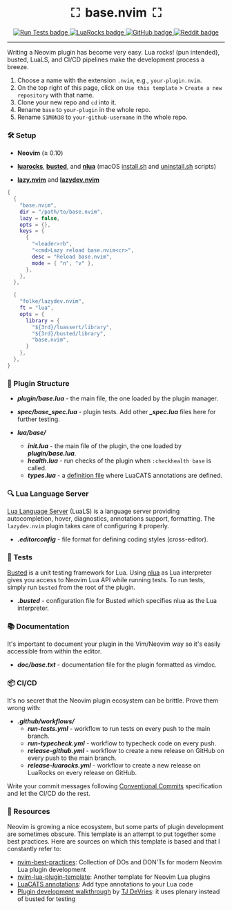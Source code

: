 <h1 align="center">⛶&nbsp;&nbsp;base.nvim&nbsp;&nbsp;⛶ </h1>

<p align="center">
  <a href="https://github.com/S1M0N38/base.nvim/actions/workflows/run-tests.yml">
    <img alt="Run Tests badge" src="https://img.shields.io/github/actions/workflow/status/S1M0N38/base.nvim/run-tests.yml?style=for-the-badge&label=Tests"/>
  </a>
  <a href="https://luarocks.org/modules/S1M0N38/base.nvim">
    <img alt="LuaRocks badge" src="https://img.shields.io/luarocks/v/S1M0N38/base.nvim?style=for-the-badge&color=5d2fbf"/>
  </a>
  <a href="https://github.com/S1M0N38/base.nvim/releases">
    <img alt="GitHub badge" src="https://img.shields.io/github/v/release/S1M0N38/base.nvim?style=for-the-badge&label=GitHub"/>
  </a>
  <a href="https://www.reddit.com/r/neovim/comments/195q8ai/template_for_writing_neovim_plugin/">
    <img alt="Reddit badge" src="https://img.shields.io/badge/post-reddit?style=for-the-badge&label=Reddit&color=FF5700"/>
  </a>
</p>

______________________________________________________________________

Writing a Neovim plugin has become very easy. Lua rocks! (pun intended), busted, LuaLS, and CI/CD pipelines make the development process a breeze.

1. Choose a name with the extension `.nvim`, e.g., `your-plugin.nvim`.
1. On the top right of this page, click on `Use this template` > `Create a new repository` with that name.
1. Clone your new repo and `cd` into it.
1. Rename `base` to `your-plugin` in the whole repo.
1. Rename `S1M0N38` to `your-github-username` in the whole repo.

### 🛠️ Setup

- **Neovim** (≥ 0.10)

- **[luarocks](https://luarocks.org/)**, **[busted](https://lunarmodules.github.io/busted/)**, and **[nlua](https://github.com/mfussenegger/nlua)** (macOS [install.sh](https://gist.githubusercontent.com/S1M0N38/44c573db63864bcd1dc0bfc73359fec9/raw/d92e3b3e5f3da1c8557e93250e6e8a7de0f7d09a/install-lua-luarocks-on-macos.sh) and [uninstall.sh](https://gist.githubusercontent.com/S1M0N38/44c573db63864bcd1dc0bfc73359fec9/raw/d92e3b3e5f3da1c8557e93250e6e8a7de0f7d09a/uninstall-lua-luarocks-on-macos.sh) scripts)

- **[lazy.nvim](https://github.com/folke/lazy.nvim)** and **[lazydev.nvim](https://github.com/folke/lazydev.nvim)**

```lua
{
  {
    "base.nvim",
    dir = "/path/to/base.nvim",
    lazy = false,
    opts = {},
    keys = {
      {
        "<leader>rb",
        "<cmd>Lazy reload base.nvim<cr>",
        desc = "Reload base.nvim",
        mode = { "n", "v" },
      },
    },
  },

  {
    "folke/lazydev.nvim",
    ft = "lua",
    opts = {
      library = {
        "${3rd}/luassert/library",
        "${3rd}/busted/library",
        "base.nvim",
      }
    },
  },
}
```

### 📁 Plugin Structure

- ***plugin/base.lua*** - the main file, the one loaded by the plugin manager.

- ***spec/base_spec.lua*** - plugin tests. Add other ***\_spec.lua*** files here for further testing.

- ***lua/base/***

  - ***init.lua*** - the main file of the plugin, the one loaded by ***plugin/base.lua***.
  - ***health.lua*** - run checks of the plugin when `:checkhealth base` is called.
  - ***types.lua*** - a [definition file](https://luals.github.io/wiki/definition-files/) where LuaCATS annotations are defined.

### 🔍 Lua Language Server

[Lua Language Server](https://github.com/luals/lua-language-server?tab=readme-ov-file) (LuaLS) is a language server providing autocompletion, hover, diagnostics, annotations support, formatting. The `lazydev.nvim` plugin takes care of configuring it properly.

- ***.editorconfig*** - file format for defining coding styles (cross-editor).

### 🧪 Tests

[Busted](https://lunarmodules.github.io/busted/) is a unit testing framework for Lua. Using [nlua](https://github.com/mfussenegger/nlua) as Lua interpreter gives you access to Neovim Lua API while running tests. To run tests, simply run `busted` from the root of the plugin.

- ***.busted*** - configuration file for Busted which specifies nlua as the Lua interpreter.

### 📚 Documentation

It's important to document your plugin in the Vim/Neovim way so it's easily accessible from within the editor.

- ***doc/base.txt*** - documentation file for the plugin formatted as vimdoc.

### 📦 CI/CD

It's no secret that the Neovim plugin ecosystem can be brittle. Prove them wrong with:

- ***.github/workflows/***
  - ***run-tests.yml*** - workflow to run tests on every push to the main branch.
  - ***run-typecheck.yml*** - workflow to typecheck code on every push.
  - ***release-github.yml*** - workflow to create a new release on GitHub on every push to the main branch.
  - ***release-luarocks.yml*** - workflow to create a new release on LuaRocks on every release on GitHub.

Write your commit messages following [Conventional Commits](https://www.conventionalcommits.org/en/v1.0.0/) specification and let the CI/CD do the rest.

### 👏 Resources

Neovim is growing a nice ecosystem, but some parts of plugin development are sometimes obscure. This template is an attempt to put together some best practices. Here are sources on which this template is based and that I constantly refer to:

- [nvim-best-practices](https://github.com/nvim-neorocks/nvim-best-practices): Collection of DOs and DON'Ts for modern Neovim Lua plugin development
- [nvim-lua-plugin-template](https://github.com/nvim-lua/nvim-lua-plugin-template/): Another template for Neovim Lua plugins
- [LuaCATS annotations](https://luals.github.io/wiki/annotations/): Add type annotations to your Lua code
- [Plugin development walkthrough](https://youtu.be/n4Lp4cV8YR0?si=lHlxQBNvbTcXPhVY) by [TJ DeVries](https://github.com/tjdevries): it uses plenary instead of busted for testing
